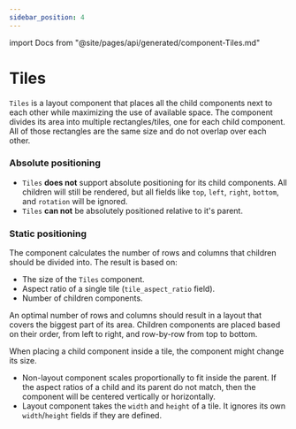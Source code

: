 ```yaml
---
sidebar_position: 4
---
```

import Docs from "@site/pages/api/generated/component-Tiles.md"

# Tiles

`Tiles` is a layout component that places all the child components next to each other while maximizing the use of available space. The component divides its area into multiple rectangles/tiles, one for each child component. All of those rectangles are the same size and do not overlap over each other.

### Absolute positioning

- `Tiles` **does not** support absolute positioning for its child components. All children will still be rendered, but all fields like `top`, `left`, `right`, `bottom`, and `rotation` will be ignored.
- `Tiles` **can not** be absolutely positioned relative to it's parent.

### Static positioning

The component calculates the number of rows and columns that children should be divided into. The result is based on:
- The size of the `Tiles` component.
- Aspect ratio of a single tile (`tile_aspect_ratio` field).
- Number of children components.

An optimal number of rows and columns should result in a layout that covers the biggest part of its area. Children components are placed based on their order, from left to right, and row-by-row from top to bottom.

When placing a child component inside a tile, the component might change its size.
- Non-layout component scales proportionally to fit inside the parent. If the aspect ratios of a child and its parent do not match, then the component will be centered vertically or horizontally.
- Layout component takes the `width` and `height` of a tile. It ignores its own `width`/`height` fields if they are defined.

<Docs />

